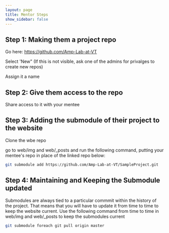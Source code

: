 ```yaml
---
layout: page
title: Mentor Steps
show_sidebar: false
---
```


## Step 1: Making them a project repo

Go here: https://github.com/Amp-Lab-at-VT

Select 'New" (If this is not visible, ask one of the admins for privalges to create new repos)

Assign it a name


## Step 2: Give them access to the repo

Share access to it with your mentee


## Step 3: Adding the submodule of their project to the website

Clone the wbe repo

go to web/img and web/_posts and run the following command, putting your mentee's repo in place of the linked repo below:

``` bash
git submodule add https://github.com/Amp-Lab-at-VT/SampleProject.git
```


## Step 4: Maintaining and Keeping the Submodule updated

Submodules are always tied to a particular commmit within the history of the project. That means that you will have to update it from time to time to keep the website current. Use the following command from time to time in web/img and web/_posts to keep the submodules current

``` bash
git submodule foreach git pull origin master
```